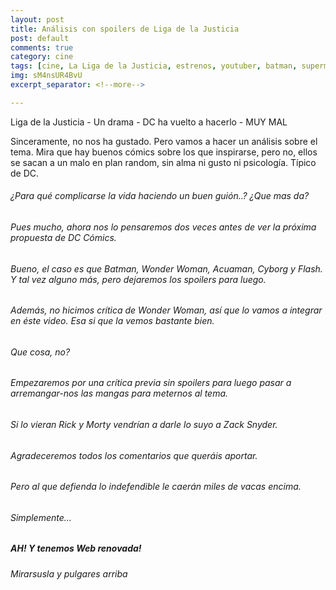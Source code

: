 ```yaml
---
layout: post
title: Análisis con spoilers de Liga de la Justicia
post: default
comments: true
category: cine
tags: [cine, La Liga de la Justicia, estrenos, youtuber, batman, superman, wonder woman, cyborg, flash]
img: sM4nsUR4BvU
excerpt_separator: <!--more-->

---
```


Liga de la Justicia - Un drama - DC ha vuelto a hacerlo - MUY MAL

Sinceramente, no nos ha gustado. Pero vamos a hacer un análisis sobre el tema. Mira que hay buenos cómics sobre los que inspirarse, pero no, ellos se sacan a un malo en plan random, sin alma ni gusto ni psicología. Típico de DC.


<!--more-->


###### ¿Para qué complicarse la vida haciendo un buen guión..? ¿Que mas da?
###### Pues mucho, ahora nos lo pensaremos dos veces antes de ver la próxima propuesta de DC Cómics.

###### Bueno, el caso es que Batman, Wonder Woman, Acuaman, Cyborg y Flash. Y tal vez alguno más, pero dejaremos los spoilers para luego.

###### Además, no hicimos crítica de Wonder Woman, así que lo vamos a integrar en éste video. Esa si que la vemos bastante bien.
###### Que cosa, no?

###### Empezaremos por una crítica previa sin spoilers para luego pasar a arremangar-nos las mangas para meternos al tema.

###### Si lo vieran Rick y Morty vendrían a darle lo suyo a Zack Snyder.

###### Agradeceremos todos los comentarios que queráis aportar.
###### Pero al que defienda lo indefendible le caerán miles de vacas encima.
###### Simplemente...

##### AH! Y tenemos Web renovada!
###### Mirarsusla y pulgares arriba